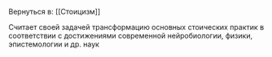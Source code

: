 Вернуться в: [[Стоицизм]]

Считает своей задачей трансформацию основных стоических практик в соответствии с достижениями современной нейробиологии, физики, эпистемологии и др. наук

